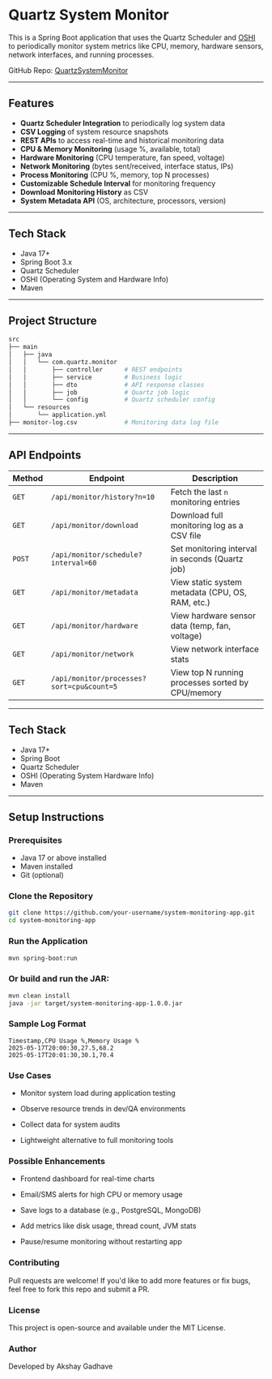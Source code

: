 # Quartz System Monitor

This is a Spring Boot application that uses the Quartz Scheduler and [OSHI](https://github.com/oshi/oshi) to periodically monitor system metrics like CPU, memory, hardware sensors, network interfaces, and running processes.

GitHub Repo: [QuartzSystemMonitor](https://github.com/akshay-0505/QuartzSystemMonitor)

---

##  Features

-  **Quartz Scheduler Integration** to periodically log system data
-  **CSV Logging** of system resource snapshots
-  **REST APIs** to access real-time and historical monitoring data
-  **CPU & Memory Monitoring** (usage %, available, total)
-  **Hardware Monitoring** (CPU temperature, fan speed, voltage)
-  **Network Monitoring** (bytes sent/received, interface status, IPs)
-  **Process Monitoring** (CPU %, memory, top N processes)
-  **Customizable Schedule Interval** for monitoring frequency
-  **Download Monitoring History** as CSV
-  **System Metadata API** (OS, architecture, processors, version)

---

## Tech Stack

- Java 17+
- Spring Boot 3.x
- Quartz Scheduler
- OSHI (Operating System and Hardware Info)
- Maven

---
## Project Structure
```bash
src
├── main
│   ├── java
│   │   └── com.quartz.monitor
│   │       ├── controller      # REST endpoints
│   │       ├── service         # Business logic
│   │       ├── dto             # API response classes
│   │       ├── job             # Quartz job logic
│   │       └── config          # Quartz scheduler config
│   └── resources
│       └── application.yml
├── monitor-log.csv             # Monitoring data log file
```
---

##  API Endpoints

| Method | Endpoint                                       | Description                                        |
|--------|------------------------------------------------|----------------------------------------------------|
| `GET`  | `/api/monitor/history?n=10`                    | Fetch the last `n` monitoring entries              |
| `GET`  | `/api/monitor/download`                        | Download full monitoring log as a CSV file         |
| `POST` | `/api/monitor/schedule?interval=60`            | Set monitoring interval in seconds (Quartz job)    |
| `GET`  | `/api/monitor/metadata`                        | View static system metadata (CPU, OS, RAM, etc.)   |
| `GET`  | `/api/monitor/hardware`                        | View hardware sensor data (temp, fan, voltage)     |
| `GET`  | `/api/monitor/network`                         | View network interface stats                       |
| `GET`  | `/api/monitor/processes?sort=cpu&count=5`      | View top N running processes sorted by CPU/memory  |


---

## Tech Stack

- Java 17+
- Spring Boot
- Quartz Scheduler
- OSHI (Operating System Hardware Info)
- Maven

---

##  Setup Instructions

### Prerequisites

- Java 17 or above installed
- Maven installed
- Git (optional)

### Clone the Repository

```bash
git clone https://github.com/your-username/system-monitoring-app.git
cd system-monitoring-app
```

###  Run the Application
```bash
mvn spring-boot:run
```
### Or build and run the JAR:
```bash
mvn clean install
java -jar target/system-monitoring-app-1.0.0.jar
```
### Sample Log Format
```text
Timestamp,CPU Usage %,Memory Usage %
2025-05-17T20:00:30,27.5,68.2
2025-05-17T20:01:30,30.1,70.4

```

###  Use Cases
- Monitor system load during application testing

- Observe resource trends in dev/QA environments

- Collect data for system audits

- Lightweight alternative to full monitoring tools

###  Possible Enhancements
-  Frontend dashboard for real-time charts

-  Email/SMS alerts for high CPU or memory usage

- Save logs to a database (e.g., PostgreSQL, MongoDB)

-  Add metrics like disk usage, thread count, JVM stats

-  Pause/resume monitoring without restarting app

###  Contributing
Pull requests are welcome! If you'd like to add more features or fix bugs, feel free to fork this repo and submit a PR.

###  License
This project is open-source and available under the MIT License.

###  Author
Developed by Akshay Gadhave




